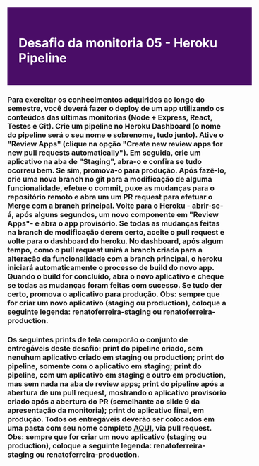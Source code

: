 <div style="width: 100%; background-color: #4A0D67; padding: 5%; color: #FFF; margin: 0;" >

<h1 style="color: #FFF">Desafio da monitoria 05 - Heroku Pipeline</h1>
</div>

### Para exercitar os conhecimentos adquiridos ao longo do semestre, você deverá fazer o deploy de um app utilizando os conteúdos das últimas monitorias (Node + Express, React, Testes e Git). Crie um pipeline no Heroku Dashboard (o nome do pipeline será o seu nome e sobrenome, tudo junto). Ative o "Review Apps" (clique na opção "Create new review apps for new pull requests automatically"). Em seguida, crie um aplicativo na aba de "Staging", abra-o e confira se tudo ocorreu bem. Se sim, promova-o para produção. Após fazê-lo, crie uma nova branch no git para a modificação de alguma funcionalidade, efetue o commit, puxe as mudanças para o repositório remoto e abra um um PR request para efetuar o Merge com a branch principal. Volte para o Heroku - abrir-se-á, após alguns segundos, um novo componente em "Review Apps"- e abra o app provisório. Se todas as mudanças feitas na branch de modificação derem certo, aceite o pull request e volte para o dashboard do heroku. No dashboard, após algum tempo, como o pull request unirá a branch criada para a alteração da funcionalidade com a branch principal, o heroku iniciará automaticamente o processo de build do novo app. Quando o build for concluído, abra o novo aplicativo e cheque se todas as mudanças foram feitas com sucesso. Se tudo der certo, promova o aplicativo para produção. Obs: sempre que for criar um novo aplicativo (staging ou production), coloque a seguinte legenda: renatoferreira-staging ou renatoferreira-production.

### Os seguintes prints de tela comporão o conjunto de entregáveis deste desafio: print do pipeline criado, sem nenuhum aplicativo criado em staging ou production; print do pipeline, somente com o aplicativo em staging; print do pipeline, com um aplicativo em staging e outro em production, mas sem nada na aba de review apps; print do pipeline após a abertura de um pull request, mostrando o aplicativo provisório criado após a abertura do PR (semelhante ao slide 9 da apresentação da monitoria); print do aplicativo final, em produção. Todos os entregáveis deverão ser colocados em uma pasta com seu nome completo [AQUI](https://github.com/Renabouj/entregaveis-if977-20211), via pull request. Obs: sempre que for criar um novo aplicativo (staging ou production), coloque a seguinte legenda: renatoferreira-staging ou renatoferreira-production.

